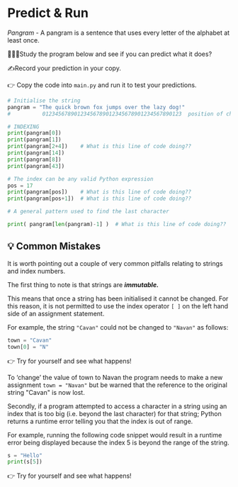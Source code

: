 # Predict & Run
_Pangram_ - A pangram is a sentence that uses every letter of the alphabet at least once. 

🕵🏽‍♂️Study the program below and see if you can predict what it does? 

✍Record your prediction in your copy.

👉 Copy the code into `main.py` and run it to test your predictions.

````py
# Initialise the string 
pangram = "The quick brown fox jumps over the lazy dog!"
#          01234567890123456789012345678901234567890123  position of character in string (0 - 43)

# INDEXING
print(pangram[0])
print(pangram[1])
print(pangram[2+4])    # What is this line of code doing??
print(pangram[14])
print(pangram[8])
print(pangram[43])

# The index can be any valid Python expression
pos = 17
print(pangram[pos])    # What is this line of code doing??
print(pangram[pos+1])  # What is this line of code doing??

# A general pattern used to find the last character

print( pangram[len(pangram)-1] )  # What is this line of code doing??
````

## 💡 Common Mistakes
It is worth pointing out a couple of very common pitfalls relating to strings and index numbers.

The first thing to note is that strings are **_immutable._** 

This means that once a string has been initialised it cannot be changed. For this reason, it is not permitted to use the index operator `[ ]` on the left hand side of an assignment statement. 

For example, the string `"Cavan"` could not be changed to `"Navan"` as follows:
````py
town = "Cavan"
town[0] = "N"
````
👉 Try for yourself and see what happens!

To ‘change’ the value of town to Navan the program needs to make a new assignment `town = "Navan"` but be warned that the reference to the original string "Cavan" is now lost.

Secondly, if a program attempted to access a character in a string using an index that is too big (i.e. beyond the last character) for that string; Python returns a runtime error telling you that the index is out of range. 

For example, running the following code snippet would result in a runtime error being displayed because the index 5 is beyond the range of the string.

````py
s = "Hello"
print(s[5])
````
👉 Try for yourself and see what happens!
